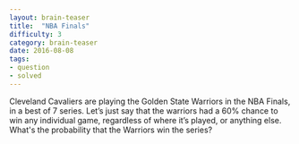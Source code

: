 ```yaml
---
layout: brain-teaser
title:  "NBA Finals"
difficulty: 3
category: brain-teaser
date: 2016-08-08
tags:
- question
- solved
---
```


Cleveland Cavaliers are playing the Golden State Warriors in the NBA
Finals, in a best of 7 series. Let’s just say that the warriors had a
60% chance to win any individual game, regardless of where it’s
played, or anything else. What's the probability that the Warriors win
the series?
